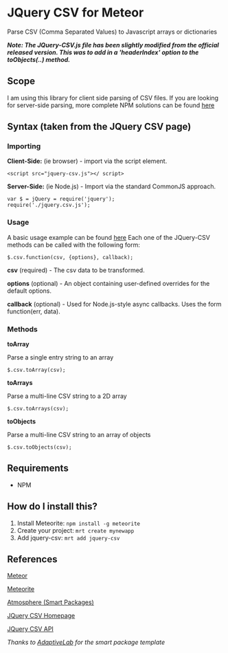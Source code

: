 # JQuery CSV for Meteor

Parse CSV (Comma Separated Values) to Javascript arrays or dictionaries

_**Note: The JQuery-CSV.js file has been slightly modified from the official released version. This was to add in a 'headerIndex' option to the toObjects(..) method.**_

## Scope

I am using this library for client side parsing of CSV files. If you are looking for server-side parsing, more complete NPM solutions can be found [here](https://npmjs.org/search?q=csv)

## Syntax (taken from the JQuery CSV page)

### Importing
**Client-Side:** (ie browser) - import via the script element.

```
<script src="jquery-csv.js"></ script>
```

**Server-Side:** (ie Node.js) - Import via the standard CommonJS approach.
```
var $ = jQuery = require('jquery');
require('./jquery.csv.js');
```

### Usage

A basic usage example can be found [here](http://jquery-csv.googlecode.com/git/examples/basic-usage.html)
Each one of the JQuery-CSV methods can be called with the following form:

```
$.csv.function(csv, {options}, callback);
```

**csv** (required) - The csv data to be transformed.

**options**	 (optional) - An object containing user-defined overrides for the default options.

**callback** (optional) - Used for Node.js-style async callbacks. Uses the form function(err, data).



### Methods
**toArray**

Parse a single entry string to an array

```
$.csv.toArray(csv);
```

**toArrays**

Parse a multi-line CSV string to a 2D array

```
$.csv.toArrays(csv);
```

**toObjects**

Parse a multi-line CSV string to an array of objects

```
$.csv.toObjects(csv);
```

## Requirements

* NPM


## How do I install this?

1. Install Meteorite: `npm install -g meteorite`
2. Create your project: `mrt create mynewapp`
3. Add jquery-csv: `mrt add jquery-csv`


## References

[Meteor](http://docs.meteor.com/)

[Meteorite](http://oortcloud.github.com/meteorite/)

[Atmosphere (Smart Packages)](https://atmosphere.meteor.com/wtf/package)

[JQuery CSV Homepage](https://code.google.com/p/jquery-csv/)

[JQuery CSV API](https://code.google.com/p/jquery-csv/wiki/API)

*Thanks to [AdaptiveLab](https://github.com/adaptivelab) for the smart package template*
